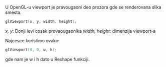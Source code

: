 
U OpenGL-u viewport je pravougaoni deo prozora gde se renderovana slika smesta.

```c++
glViewport(x, y, width, height);
```

*x, y*: Donji levi cosak provaougaonika
*width, height*: dimenzija viewport-a

Najcesce koristimo ovako:

```c++
glViewport(0, 0, w, h);
```
gde nam je w i h dato u Reshape funkciji.